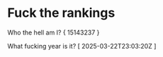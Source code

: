 # Fuck the rankings

Who the hell am I?
{ 15143237 }

What fucking year is it?
[ 2025-03-22T23:03:20Z ]
